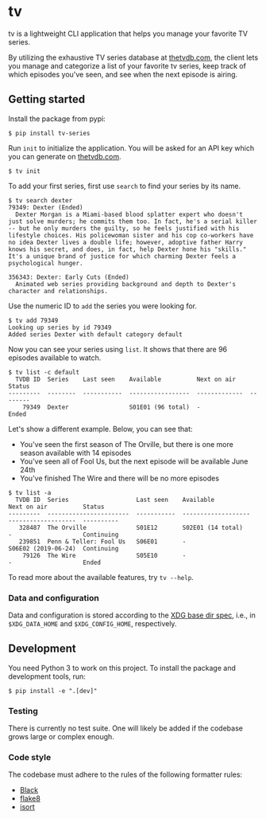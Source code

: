 # tv

tv is a lightweight CLI application that helps you manage your favorite TV series.

By utilizing the exhaustive TV series database at [thetvdb.com](https://www.thetvdb.com/), the client lets you manage and categorize a list of your favorite tv series, keep track of which episodes you've seen, and see when the next episode is airing.

## Getting started

Install the package from pypi:

```
$ pip install tv-series
```

Run `init` to initialize the application. You will be asked for an API key which you can generate on [thetvdb.com](https://www.thetvdb.com/).

```
$ tv init
```

To add your first series, first use `search` to find your series by its name.

```
$ tv search dexter
79349: Dexter (Ended)
  Dexter Morgan is a Miami-based blood splatter expert who doesn't just solve murders; he commits them too. In fact, he's a serial killer -- but he only murders the guilty, so he feels justified with his lifestyle choices. His policewoman sister and his cop co-workers have no idea Dexter lives a double life; however, adoptive father Harry knows his secret, and does, in fact, help Dexter hone his "skills." It's a unique brand of justice for which charming Dexter feels a psychological hunger.

356343: Dexter: Early Cuts (Ended)
  Animated web series providing background and depth to Dexter's character and relationships.
```

Use the numeric ID to `add` the series you were looking for.

```
$ tv add 79349
Looking up series by id 79349
Added series Dexter with default category default
```

Now you can see your series using `list`. It shows that there are 96 episodes available to watch.

```
$ tv list -c default
  TVDB ID  Series    Last seen    Available          Next on air    Status
---------  --------  -----------  -----------------  -------------  --------
    79349  Dexter                 S01E01 (96 total)  -              Ended
```

Let's show a different example. Below, you can see that:

* You've seen the first season of The Orville, but there is one more season available with 14 episodes
* You've seen all of Fool Us, but the next episode will be available June 24th
* You've finished The Wire and there will be no more episodes

```
$ tv list -a
  TVDB ID  Series                   Last seen    Available            Next on air          Status
---------  -----------------------  -----------  -------------------  -------------------  ----------
   328487  The Orville              S01E12       S02E01 (14 total)    -                    Continuing
   239851  Penn & Teller: Fool Us   S06E01       -                    S06E02 (2019-06-24)  Continuing
    79126  The Wire                 S05E10       -                    -                    Ended
```

To read more about the available features, try `tv --help`.

### Data and configuration

Data and configuration is stored according to the [XDG base dir spec](https://specifications.freedesktop.org/basedir-spec/basedir-spec-latest.html), i.e., in `$XDG_DATA_HOME` and `$XDG_CONFIG_HOME`, respectively.

## Development

You need Python 3 to work on this project. To install the package and development tools, run:

```
$ pip install -e ".[dev]"
```

### Testing

There is currently no test suite. One will likely be added if the codebase grows large or complex enough.

### Code style

The codebase must adhere to the rules of the following formatter rules:

* [Black](https://black.readthedocs.io/en/stable/)
* [flake8](https://gitlab.com/pycqa/flake8)
* [isort](https://github.com/timothycrosley/isort)
